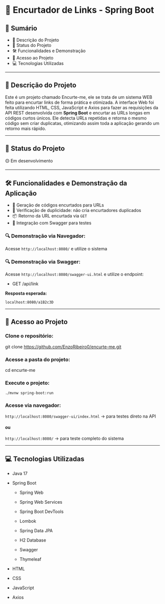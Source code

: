 # 🔗 Encurtador de Links - Spring Boot

## 📑 Sumário

- 📌 Descrição do Projeto
- 🚦 Status do Projeto
- 🛠 Funcionalidades e Demonstração
- 📂 Acesso ao Projeto
- 💻 Tecnologias Utilizadas
---

## 📌 Descrição do Projeto

Este é um projeto chamado Encurte-me, ele se trata de um sistema WEB feito para encurtar links de forma prática e otimizada. A interface Web foi feita utilizando HTML, CSS, JavaScript e Axios para fazer as requisições da API REST desenvolvida com **Spring Boot** e encurtar as URLs longas em códigos curtos únicos. Ele detecta URLs repetidas e retorna o mesmo código sem criar duplicatas, otimizando assim toda a aplicação gerando um retorno mais rápido.

---

## 🚦 Status do Projeto

🟡 Em desenvolvimento

---

## 🛠 Funcionalidades e Demonstração da Aplicação

- 🔗 Geração de códigos encurtados para URLs
- 🧠 Verificação de duplicidade: não cria encurtadores duplicados
- 📦 Retorno da URL encurtada via `GET`
- 🧭 Integração com Swagger para testes

### 🔍 Demonstração via Navegador:
Acesse `http://localhost:8080/` e utilize o sistema

### 🔍 Demonstração via Swagger:

Acesse `http://localhost:8080/swagger-ui.html` e utilize o endpoint: 
 - GET /api/link

 **Resposta esperada:**

```text 
localhost:8080/a1B2c3D
```
---
## 📂 Acesso ao Projeto

### Clone o repositório:

git clone https://github.com/EnzoRibeiro0/encurte-me.git

### Acesse a pasta do projeto:
cd encurte-me

### Execute o projeto:
`./mvnw spring-boot:run`

### Acesse via navegador:
`http://localhost:8080/swagger-ui/index.html` -> para testes direto na API
#### ou
`http://localhost:8080/` -> para teste completo do sistema

---

## 💻 Tecnologias Utilizadas
- Java 17

- Spring Boot

  - Spring Web

  - Spring Web Services

  - Spring Boot DevTools

  - Lombok

  - Spring Data JPA

  - H2 Database

  - Swagger

  - Thymeleaf

- HTML
- CSS
- JavaScript
- Axios